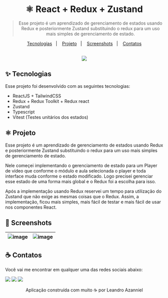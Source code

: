 <div align="center">
  <h1>
    ⚛️ React + Redux + Zustand
  </h1>
  
  > Esse projeto é um aprendizado de gerenciamento de estados usando Redux e posteriormente Zustand substituindo o redux para um uso mais simples de gerenciamento de estado.
  
  <p align="center">
    <a href="#-tecnologias">Tecnologias</a>&nbsp;&nbsp;&nbsp;|&nbsp;&nbsp;&nbsp;
    <a href="#-projeto">Projeto</a>&nbsp;&nbsp;&nbsp;|&nbsp;&nbsp;&nbsp;
    <a href="#-screenshots">Screenshots</a>&nbsp;&nbsp;&nbsp;|&nbsp;&nbsp;&nbsp;
    <a href="#-contatos">Contatos</a>
  </p>
  
  <br />
  
  <img src="https://github.com/Azanniel/react-redux-zustand/assets/71537090/1c22c6cb-7cfc-4abc-87e4-5e5edc6e9dcd" />
</div>

## ✨ Tecnologias

Esse projeto foi desenvolvido com as seguintes tecnologias:

- ReactJS + TailwindCSS
- Redux + Redux Toolkit + Redux react
- Zustand
- Typescript
- Vitest (Testes unitários dos estados)

## ⚛️ Projeto

Esse projeto é um aprendizado de gerenciamento de estados usando Redux e posteriormente Zustand substituindo o redux para um uso mais simples de gerenciamento de estado.

Nele começei implementando o gerenciamento de estado para um Player de vídeo que conforme o módulo e aula selecionada o player e toda interface muda conforme o estado modificado.
Logo precisei gerenciar esse estado de uma forma mais global e o Redux foi a escolha para isso.

Após a implementação usando Redux reservei um tempo para utilização do Zustand que não exige as mesmas coisas que o Redux.
Assim, a implementação, ficou mais simples, mais fácil de testar e mais fácil de usar nos componentes React.

## 📸 Screenshots

| ![image](https://github.com/Azanniel/react-redux-zustand/assets/71537090/bebe3da5-48ce-4eb4-931a-48f8deaa506f) | ![image](https://github.com/Azanniel/react-redux-zustand/assets/71537090/f9b95e49-d4a7-4d86-bdfc-b14a55edd9af) |
| ---- | ---- |

## ☕ Contatos

Você vai me encontrar em qualquer uma das redes sociais abaixo:

<a href = "mailto: leo.azannielttt@gmail.com"><img src="https://img.shields.io/badge/-Gmail-%23EA4335?style=for-the-badge&logo=gmail&logoColor=white" target="_blank" margin-right="10px"></a>
<a href="https://www.linkedin.com/in/leandroazanniel/" target="_blank"><img src="https://img.shields.io/badge/-LinkedIn-%230077B5?style=for-the-badge&logo=linkedin&logoColor=white" target="_blank"></a>
<a href="https://api.whatsapp.com/send?phone=5592985406269" target="_blank"><img src="https://img.shields.io/badge/-WhatsApp-%25D366?style=for-the-badge&logo=whatsapp&logoColor=white" target="_blank"></a>


<p align="center">Aplicação construída com muito ☕ por Leandro Azanniel</p>
